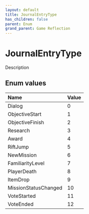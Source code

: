 ```yaml
---
layout: default
title: JournalEntryType
has_children: false
parent: Enum
grand_parent: Game Reflection
---
```

# JournalEntryType
Description 

## Enum values

| Name | Value |
|:----------|:--------------|
| Dialog | 0 |
| ObjectiveStart | 1 |
| ObjectiveFinish | 2 |
| Research | 3 |
| Award | 4 |
| RiftJump | 5 |
| NewMission | 6 |
| FamiliarityLevel | 7 |
| PlayerDeath | 8 |
| ItemDrop | 9 |
| MissionStatusChanged | 10 |
| VoteStarted | 11 |
| VoteEnded | 12 |

